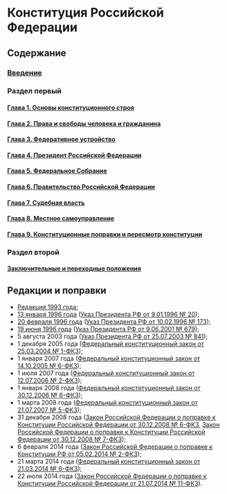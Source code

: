 # Конституция Российской Федерации

## Содержание

### [Введение](Preamble.md)
### Раздел первый
#### [Глава 1. Основы конституционного строя](Section-1/Chapter-1.md)
#### [Глава 2. Права и свободы человека и гражданина](Section-1/Chapter-2.md)
#### [Глава 3. Федеративное устройство](Section-1/Chapter-3.md)
#### [Глава 4. Президент Российской Федерации](Section-1/Chapter-4.md)
#### [Глава 5. Федеральное Собрание](Section-1/Chapter-5.md)
#### [Глава 6. Правительство Российской Федерации](Section-1/Chapter-6.md)
#### [Глава 7. Судебная власть](Section-1/Chapter-7.md)
#### [Глава 8. Местное самоуправление](Section-1/Chapter-8.md)
#### [Глава 9. Конституционные поправки и пересмотр конституции](Section-1/Chapter-9.md)
### Раздел второй
#### [Заключительные и переходные положения](Section-2/Concluding-and-Transitional-Provisions.md)

## Редакции и поправки

* [Редакция 1993 года](https://github.com/law-writer/Constitution-of-the-Russian-Federation/tree/500539cf1ecdc5e3f7c3ec4d1ff1005bf139a96d);
* [13 января 1996 года](https://github.com/law-writer/Constitution-of-the-Russian-Federation/commit/af94f5af6665ac91aa79657dcf07b28f82929d92?short_path=91dd0cb#diff-91dd0cb48f81ff0ce2ab41c810fb735d) ([Указ Президента РФ от 9.01.1996 № 20](https://ru.wikisource.org/wiki/%D0%A3%D0%BA%D0%B0%D0%B7_%D0%9F%D1%80%D0%B5%D0%B7%D0%B8%D0%B4%D0%B5%D0%BD%D1%82%D0%B0_%D0%A0%D0%A4_%D0%BE%D1%82_09.01.1996_%E2%84%96_20));
* [20 февраля 1996 года](https://github.com/law-writer/Constitution-of-the-Russian-Federation/commit/025a3ca96fd501208c8458d3d00b04a846ba0787?short_path=91dd0cb#diff-91dd0cb48f81ff0ce2ab41c810fb735d) ([Указ Президента РФ от 10.02.1996 № 173](https://ru.wikisource.org/wiki/%D0%A3%D0%BA%D0%B0%D0%B7_%D0%9F%D1%80%D0%B5%D0%B7%D0%B8%D0%B4%D0%B5%D0%BD%D1%82%D0%B0_%D0%A0%D0%A4_%D0%BE%D1%82_10.02.1996_%E2%84%96_173));
* [19 июня 1996 года](https://github.com/law-writer/Constitution-of-the-Russian-Federation/commit/402b88ac82fb3de2a57e297f5cd6151e611cb8a8?short_path=91dd0cb#diff-91dd0cb48f81ff0ce2ab41c810fb735d) ([Указ Президента РФ от 9.06.2001 № 679](https://ru.wikisource.org/wiki/%D0%A3%D0%BA%D0%B0%D0%B7_%D0%9F%D1%80%D0%B5%D0%B7%D0%B8%D0%B4%D0%B5%D0%BD%D1%82%D0%B0_%D0%A0%D0%A4_%D0%BE%D1%82_09.06.2001_%E2%84%96_679));
* 5 августа 2003 года ([Указ Президента РФ от 25.07.2003 № 841](https://ru.wikisource.org/wiki/%D0%A3%D0%BA%D0%B0%D0%B7_%D0%9F%D1%80%D0%B5%D0%B7%D0%B8%D0%B4%D0%B5%D0%BD%D1%82%D0%B0_%D0%A0%D0%A4_%D0%BE%D1%82_25.07.2003_%E2%84%96_841));
* 1 декабря 2005 года ([Федеральный конституционный закон от 25.03.2004 № 1-ФКЗ](https://ru.wikisource.org/wiki/%D0%A4%D0%B5%D0%B4%D0%B5%D1%80%D0%B0%D0%BB%D1%8C%D0%BD%D1%8B%D0%B9_%D0%BA%D0%BE%D0%BD%D1%81%D1%82%D0%B8%D1%82%D1%83%D1%86%D0%B8%D0%BE%D0%BD%D0%BD%D1%8B%D0%B9_%D0%B7%D0%B0%D0%BA%D0%BE%D0%BD_%D0%BE%D1%82_25.03.2004_%E2%84%96_1-%D0%A4%D0%9A%D0%97));
* 1 января 2007 года ([Федеральный конституционный закон от 14.10.2005 № 6-ФКЗ](https://ru.wikisource.org/wiki/%D0%A4%D0%B5%D0%B4%D0%B5%D1%80%D0%B0%D0%BB%D1%8C%D0%BD%D1%8B%D0%B9_%D0%BA%D0%BE%D0%BD%D1%81%D1%82%D0%B8%D1%82%D1%83%D1%86%D0%B8%D0%BE%D0%BD%D0%BD%D1%8B%D0%B9_%D0%B7%D0%B0%D0%BA%D0%BE%D0%BD_%D0%BE%D1%82_14.10.2005_%E2%84%96_6-%D0%A4%D0%9A%D0%97));
* 1 июля 2007 года ([Федеральный конституционный закон от 12.07.2006 № 2-ФКЗ](https://ru.wikisource.org/wiki/%D0%A4%D0%B5%D0%B4%D0%B5%D1%80%D0%B0%D0%BB%D1%8C%D0%BD%D1%8B%D0%B9_%D0%BA%D0%BE%D0%BD%D1%81%D1%82%D0%B8%D1%82%D1%83%D1%86%D0%B8%D0%BE%D0%BD%D0%BD%D1%8B%D0%B9_%D0%B7%D0%B0%D0%BA%D0%BE%D0%BD_%D0%BE%D1%82_12.07.2006_%E2%84%96_2-%D0%A4%D0%9A%D0%97));
* 1 января 2008 года ([Федеральный конституционный закон от 30.12.2006 № 6-ФКЗ](https://ru.wikisource.org/wiki/%D0%A4%D0%B5%D0%B4%D0%B5%D1%80%D0%B0%D0%BB%D1%8C%D0%BD%D1%8B%D0%B9_%D0%BA%D0%BE%D0%BD%D1%81%D1%82%D0%B8%D1%82%D1%83%D1%86%D0%B8%D0%BE%D0%BD%D0%BD%D1%8B%D0%B9_%D0%B7%D0%B0%D0%BA%D0%BE%D0%BD_%D0%BE%D1%82_30.12.2006_%E2%84%96_6-%D0%A4%D0%9A%D0%97));
* 1 марта 2008 года ([Федеральный конституционный закон от 21.07.2007 № 5-ФКЗ](https://ru.wikisource.org/wiki/%D0%A4%D0%B5%D0%B4%D0%B5%D1%80%D0%B0%D0%BB%D1%8C%D0%BD%D1%8B%D0%B9_%D0%BA%D0%BE%D0%BD%D1%81%D1%82%D0%B8%D1%82%D1%83%D1%86%D0%B8%D0%BE%D0%BD%D0%BD%D1%8B%D0%B9_%D0%B7%D0%B0%D0%BA%D0%BE%D0%BD_%D0%BE%D1%82_21.07.2007_%E2%84%96_5-%D0%A4%D0%9A%D0%97));
* 31 декабря 2008 года ([Закон Российской Федерации о поправке к Конституции Российской Федерации от 30.12.2008 № 6-ФКЗ](https://ru.wikisource.org/wiki/%D0%97%D0%B0%D0%BA%D0%BE%D0%BD_%D0%A0%D0%BE%D1%81%D1%81%D0%B8%D0%B9%D1%81%D0%BA%D0%BE%D0%B9_%D0%A4%D0%B5%D0%B4%D0%B5%D1%80%D0%B0%D1%86%D0%B8%D0%B8_%D0%BE_%D0%BF%D0%BE%D0%BF%D1%80%D0%B0%D0%B2%D0%BA%D0%B5_%D0%BA_%D0%9A%D0%BE%D0%BD%D1%81%D1%82%D0%B8%D1%82%D1%83%D1%86%D0%B8%D0%B8_%D0%A0%D0%BE%D1%81%D1%81%D0%B8%D0%B9%D1%81%D0%BA%D0%BE%D0%B9_%D0%A4%D0%B5%D0%B4%D0%B5%D1%80%D0%B0%D1%86%D0%B8%D0%B8_%D0%BE%D1%82_30.12.2008_%E2%84%96_6-%D0%A4%D0%9A%D0%97), [Закон Российской Федерации о поправке к Конституции Российской Федерации от 30.12.2008 № 7-ФКЗ](https://ru.wikisource.org/wiki/%D0%97%D0%B0%D0%BA%D0%BE%D0%BD_%D0%A0%D0%BE%D1%81%D1%81%D0%B8%D0%B9%D1%81%D0%BA%D0%BE%D0%B9_%D0%A4%D0%B5%D0%B4%D0%B5%D1%80%D0%B0%D1%86%D0%B8%D0%B8_%D0%BE_%D0%BF%D0%BE%D0%BF%D1%80%D0%B0%D0%B2%D0%BA%D0%B5_%D0%BA_%D0%9A%D0%BE%D0%BD%D1%81%D1%82%D0%B8%D1%82%D1%83%D1%86%D0%B8%D0%B8_%D0%A0%D0%BE%D1%81%D1%81%D0%B8%D0%B9%D1%81%D0%BA%D0%BE%D0%B9_%D0%A4%D0%B5%D0%B4%D0%B5%D1%80%D0%B0%D1%86%D0%B8%D0%B8_%D0%BE%D1%82_30.12.2008_%E2%84%96_7-%D0%A4%D0%9A%D0%97));
* 6 февраля 2014 года ([Закон Российской Федерации о поправке к Конституции РФ от 05.02.2014 № 2-ФКЗ](https://ru.wikisource.org/wiki/%D0%97%D0%B0%D0%BA%D0%BE%D0%BD_%D0%BE_%D0%BF%D0%BE%D0%BF%D1%80%D0%B0%D0%B2%D0%BA%D0%B5_%D0%BA_%D0%9A%D0%BE%D0%BD%D1%81%D1%82%D0%B8%D1%82%D1%83%D1%86%D0%B8%D0%B8_%D0%A0%D0%A4_%D0%BE%D1%82_05.02.2014_%E2%84%96_2-%D0%A4%D0%9A%D0%97));
* 21 марта 2014 года ([Федеральный конституционный закон от 21.03.2014 № 6-ФКЗ](https://ru.wikisource.org/wiki/%D0%A4%D0%B5%D0%B4%D0%B5%D1%80%D0%B0%D0%BB%D1%8C%D0%BD%D1%8B%D0%B9_%D0%BA%D0%BE%D0%BD%D1%81%D1%82%D0%B8%D1%82%D1%83%D1%86%D0%B8%D0%BE%D0%BD%D0%BD%D1%8B%D0%B9_%D0%B7%D0%B0%D0%BA%D0%BE%D0%BD_%D0%BE%D1%82_21.03.2014_%E2%84%96_6-%D0%A4%D0%9A%D0%97));
* 22 июля 2014 года ([Закон Российской Федерации о поправке к Конституции Российской Федерации от 21.07.2014 № 11-ФКЗ](https://ru.wikisource.org/wiki/%D0%97%D0%B0%D0%BA%D0%BE%D0%BD_%D0%A0%D0%BE%D1%81%D1%81%D0%B8%D0%B9%D1%81%D0%BA%D0%BE%D0%B9_%D0%A4%D0%B5%D0%B4%D0%B5%D1%80%D0%B0%D1%86%D0%B8%D0%B8_%D0%BE_%D0%BF%D0%BE%D0%BF%D1%80%D0%B0%D0%B2%D0%BA%D0%B5_%D0%BA_%D0%9A%D0%BE%D0%BD%D1%81%D1%82%D0%B8%D1%82%D1%83%D1%86%D0%B8%D0%B8_%D0%A0%D0%BE%D1%81%D1%81%D0%B8%D0%B9%D1%81%D0%BA%D0%BE%D0%B9_%D0%A4%D0%B5%D0%B4%D0%B5%D1%80%D0%B0%D1%86%D0%B8%D0%B8_%D0%BE%D1%82_21.07.2014_%E2%84%96_11-%D0%A4%D0%9A%D0%97)).
